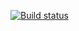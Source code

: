 [![Build status](https://ci.appveyor.com/api/projects/status/h5coqcijr2u7adrm?svg=true)](https://ci.appveyor.com/project/VasilevNik/postmanecho)